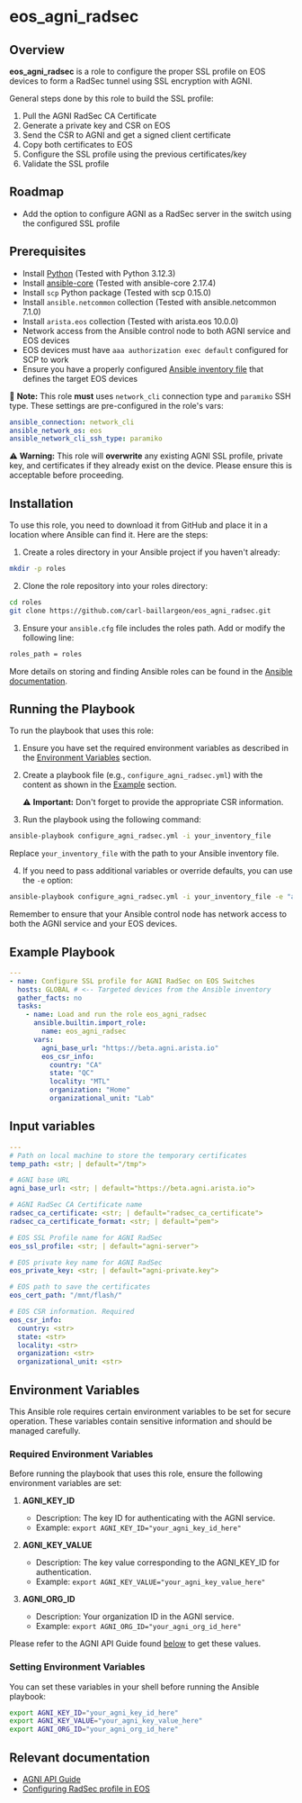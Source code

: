 # eos_agni_radsec

## Overview

**eos_agni_radsec** is a role to configure the proper SSL profile on EOS devices to form a RadSec tunnel using SSL encryption with AGNI.

General steps done by this role to build the SSL profile:

1. Pull the AGNI RadSec CA Certificate 
2. Generate a private key and CSR on EOS
3. Send the CSR to AGNI and get a signed client certificate
4. Copy both certificates to EOS
5. Configure the SSL profile using the previous certificates/key
6. Validate the SSL profile

## Roadmap

- Add the option to configure AGNI as a RadSec server in the switch using the configured SSL profile

## Prerequisites

- Install [Python](https://www.python.org/downloads/) (Tested with Python 3.12.3)
- Install [ansible-core](https://docs.ansible.com/ansible/latest/installation_guide/intro_installation.html) (Tested with ansible-core 2.17.4)
- Install `scp` Python package (Tested with scp 0.15.0)
- Install `ansible.netcommon` collection (Tested with ansible.netcommon 7.1.0)
- Install `arista.eos` collection (Tested with arista.eos 10.0.0)
- Network access from the Ansible control node to both AGNI service and EOS devices
- EOS devices must have `aaa authorization exec default` configured for SCP to work
- Ensure you have a properly configured [Ansible inventory file](https://docs.ansible.com/ansible/latest/inventory_guide/intro_inventory.html) that defines the target EOS devices

📝 **Note:** This role **must** uses `network_cli` connection type and `paramiko` SSH type. These settings are pre-configured in the role's vars:
```yaml
ansible_connection: network_cli
ansible_network_os: eos
ansible_network_cli_ssh_type: paramiko
```
⚠️ **Warning:** This role will **overwrite** any existing AGNI SSL profile, private key, and certificates if they already exist on the device. Please ensure this is acceptable before proceeding.

## Installation
To use this role, you need to download it from GitHub and place it in a location where Ansible can find it. Here are the steps:

1. Create a roles directory in your Ansible project if you haven't already:
```bash
mkdir -p roles
```
2. Clone the role repository into your roles directory:
```bash
cd roles
git clone https://github.com/carl-baillargeon/eos_agni_radsec.git
```
3. Ensure your `ansible.cfg` file includes the roles path. Add or modify the following line:
```bash
roles_path = roles
```

More details on storing and finding Ansible roles can be found in the [Ansible documentation](https://docs.ansible.com/ansible/latest/playbook_guide/playbooks_reuse_roles.html#storing-and-finding-roles).

## Running the Playbook

To run the playbook that uses this role:

1. Ensure you have set the required environment variables as described in the [Environment Variables](#environment-variables) section.

2. Create a playbook file (e.g., `configure_agni_radsec.yml`) with the content as shown in the [Example](#example) section.

    ⚠️ **Important:** Don't forget to provide the appropriate CSR information.

3. Run the playbook using the following command:
```bash
ansible-playbook configure_agni_radsec.yml -i your_inventory_file
```
Replace `your_inventory_file` with the path to your Ansible inventory file.

4. If you need to pass additional variables or override defaults, you can use the `-e` option:
```bash
ansible-playbook configure_agni_radsec.yml -i your_inventory_file -e "agni_base_url=https://your-agni-url.com"
```
Remember to ensure that your Ansible control node has network access to both the AGNI service and your EOS devices.

## Example Playbook

```yaml title="configure_agni_radsec.yml"
---
- name: Configure SSL profile for AGNI RadSec on EOS Switches
  hosts: GLOBAL # <-- Targeted devices from the Ansible inventory
  gather_facts: no
  tasks:
    - name: Load and run the role eos_agni_radsec
      ansible.builtin.import_role:
        name: eos_agni_radsec
      vars:
        agni_base_url: "https://beta.agni.arista.io"
        eos_csr_info:
          country: "CA"
          state: "QC"
          locality: "MTL"
          organization: "Home"
          organizational_unit: "Lab"
```

## Input variables

```yaml
---
# Path on local machine to store the temporary certificates
temp_path: <str; | default="/tmp">

# AGNI base URL
agni_base_url: <str; | default="https://beta.agni.arista.io">

# AGNI RadSec CA Certificate name
radsec_ca_certificate: <str; | default="radsec_ca_certificate">
radsec_ca_certificate_format: <str; | default="pem">

# EOS SSL Profile name for AGNI RadSec
eos_ssl_profile: <str; | default="agni-server">

# EOS private key name for AGNI RadSec
eos_private_key: <str; | default="agni-private.key">

# EOS path to save the certificates
eos_cert_path: "/mnt/flash/"

# EOS CSR information. Required
eos_csr_info:
  country: <str>
  state: <str>
  locality: <str>
  organization: <str>
  organizational_unit: <str>
```
## Environment Variables

This Ansible role requires certain environment variables to be set for secure operation. These variables contain sensitive information and should be managed carefully.

### Required Environment Variables

Before running the playbook that uses this role, ensure the following environment variables are set:

1. **AGNI_KEY_ID**
   - Description: The key ID for authenticating with the AGNI service.
   - Example: `export AGNI_KEY_ID="your_agni_key_id_here"`

2. **AGNI_KEY_VALUE**
   - Description: The key value corresponding to the AGNI_KEY_ID for authentication.
   - Example: `export AGNI_KEY_VALUE="your_agni_key_value_here"`

3. **AGNI_ORG_ID**
   - Description: Your organization ID in the AGNI service.
   - Example: `export AGNI_ORG_ID="your_agni_org_id_here"`

Please refer to the AGNI API Guide found [below](#relevant-documentation) to get these values.

### Setting Environment Variables

You can set these variables in your shell before running the Ansible playbook:

```bash
export AGNI_KEY_ID="your_agni_key_id_here"
export AGNI_KEY_VALUE="your_agni_key_value_here"
export AGNI_ORG_ID="your_agni_org_id_here"
```

## Relevant documentation

- [AGNI API Guide](https://www.arista.com/assets/data/pdf/user-manual/um-books/AGNI-API-Guide.pdf)
- [Configuring RadSec profile in EOS](https://arista.my.site.com/AristaCommunity/s/article/Configuring-RadSec-profile-in-EOS)



